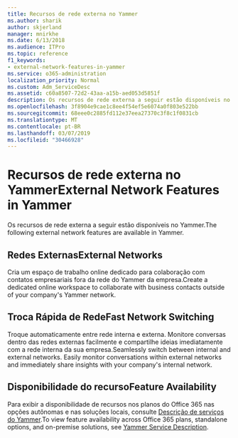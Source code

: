 ```yaml
---
title: Recursos de rede externa no Yammer
ms.author: sharik
author: skjerland
manager: mnirkhe
ms.date: 6/13/2018
ms.audience: ITPro
ms.topic: reference
f1_keywords:
- external-network-features-in-yammer
ms.service: o365-administration
localization_priority: Normal
ms.custom: Adm_ServiceDesc
ms.assetid: c60a8507-72d2-43aa-a15b-aed053d5851f
description: Os recursos de rede externa a seguir estão disponíveis no Yammer.
ms.openlocfilehash: 3f8904e9cae1c8ee4f54ef5e6074a0f803e522bb
ms.sourcegitcommit: 68eee0c2885fd112e37eea27370c3f8c1f0831cb
ms.translationtype: MT
ms.contentlocale: pt-BR
ms.lasthandoff: 03/07/2019
ms.locfileid: "30466928"
---
```

# <a name="external-network-features-in-yammer"></a><span data-ttu-id="8d22d-103">Recursos de rede externa no Yammer</span><span class="sxs-lookup"><span data-stu-id="8d22d-103">External Network Features in Yammer</span></span>

<span data-ttu-id="8d22d-104">Os recursos de rede externa a seguir estão disponíveis no Yammer.</span><span class="sxs-lookup"><span data-stu-id="8d22d-104">The following external network features are available in Yammer.</span></span>
  
## <a name="external-networks"></a><span data-ttu-id="8d22d-105">Redes Externas</span><span class="sxs-lookup"><span data-stu-id="8d22d-105">External Networks</span></span>
<span data-ttu-id="8d22d-106"><a name="bkmk_ExternalNetworks"> </a></span><span class="sxs-lookup"><span data-stu-id="8d22d-106"></span></span>

<span data-ttu-id="8d22d-107">Cria um espaço de trabalho online dedicado para colaboração com contatos empresariais fora da rede do Yammer da empresa.</span><span class="sxs-lookup"><span data-stu-id="8d22d-107">Create a dedicated online workspace to collaborate with business contacts outside of your company's Yammer network.</span></span>
  
## <a name="fast-network-switching"></a><span data-ttu-id="8d22d-108">Troca Rápida de Rede</span><span class="sxs-lookup"><span data-stu-id="8d22d-108">Fast Network Switching</span></span>
<span data-ttu-id="8d22d-109"><a name="bkmk_FastNetworkSwitching"> </a></span><span class="sxs-lookup"><span data-stu-id="8d22d-109"></span></span>

<span data-ttu-id="8d22d-p101">Troque automaticamente entre rede interna e externa. Monitore conversas dentro das redes externas facilmente e compartilhe ideias imediatamente com a rede interna da sua empresa.</span><span class="sxs-lookup"><span data-stu-id="8d22d-p101">Seamlessly switch between internal and external networks. Easily monitor conversations within external networks and immediately share insights with your company's internal network.</span></span>
  
## <a name="feature-availability"></a><span data-ttu-id="8d22d-112">Disponibilidade do recurso</span><span class="sxs-lookup"><span data-stu-id="8d22d-112">Feature Availability</span></span>
<span data-ttu-id="8d22d-113"><a name="bkmk_FastNetworkSwitching"> </a></span><span class="sxs-lookup"><span data-stu-id="8d22d-113"></span></span>

<span data-ttu-id="8d22d-114">Para exibir a disponibilidade de recursos nos planos do Office 365 nas opções autônomas e nas soluções locais, consulte [Descrição de serviços do Yammer](yammer-service-description.md).</span><span class="sxs-lookup"><span data-stu-id="8d22d-114">To view feature availability across Office 365 plans, standalone options, and on-premise solutions, see [Yammer Service Description](yammer-service-description.md).</span></span>